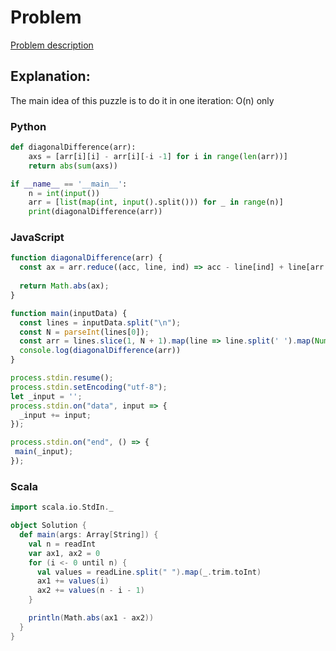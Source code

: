 # Problem
[Problem description](https://www.hackerrank.com/challenges/diagonal-difference/problem)

## Explanation:
The main idea of this puzzle is to do it in one iteration: O(n) only


### Python

```python
def diagonalDifference(arr):
    axs = [arr[i][i] - arr[i][-i -1] for i in range(len(arr))]
    return abs(sum(axs))

if __name__ == '__main__':
    n = int(input())
    arr = [list(map(int, input().split())) for _ in range(n)]
    print(diagonalDifference(arr))
```
### JavaScript

```js
function diagonalDifference(arr) {
  const ax = arr.reduce((acc, line, ind) => acc - line[ind] + line[arr.length - 1 - ind], 0);
  
  return Math.abs(ax);
} 

function main(inputData) {
  const lines = inputData.split("\n");
  const N = parseInt(lines[0]);
  const arr = lines.slice(1, N + 1).map(line => line.split(' ').map(Number))
  console.log(diagonalDifference(arr))
}

process.stdin.resume();
process.stdin.setEncoding("utf-8");
let _input = '';
process.stdin.on("data", input => {
  _input += input;
});

process.stdin.on("end", () => {
 main(_input);
});
```
### Scala

```scala
import scala.io.StdIn._

object Solution {
  def main(args: Array[String]) {
    val n = readInt
    var ax1, ax2 = 0
    for (i <- 0 until n) {
      val values = readLine.split(" ").map(_.trim.toInt)
      ax1 += values(i)
      ax2 += values(n - i - 1)
    }

    println(Math.abs(ax1 - ax2))
  }
}
```